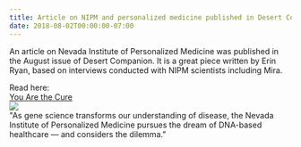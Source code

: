 ```yaml
---
title: Article on NIPM and personalized medicine published in Desert Companion
date: 2018-08-02T00:00:00-07:00
---
```

An article on Nevada Institute of Personalized Medicine was published in the August issue of Desert Companion. It is a great piece written by Erin Ryan, based on interviews conducted with NIPM scientists including Mira.  

Read here:   
[You Are the Cure](https://knpr.org/desert-companion/2018-07/you-are-cure)  
<img src="https://knpr.org/sites/default/files/public/styles/thumbnail_small/public/images/article/thumbnails/istock-521491736.jpg?itok=u6qPps0L">  
"As gene science transforms our understanding of disease, the Nevada Institute of Personalized Medicine pursues the dream of DNA-based healthcare — and considers the dilemma."
